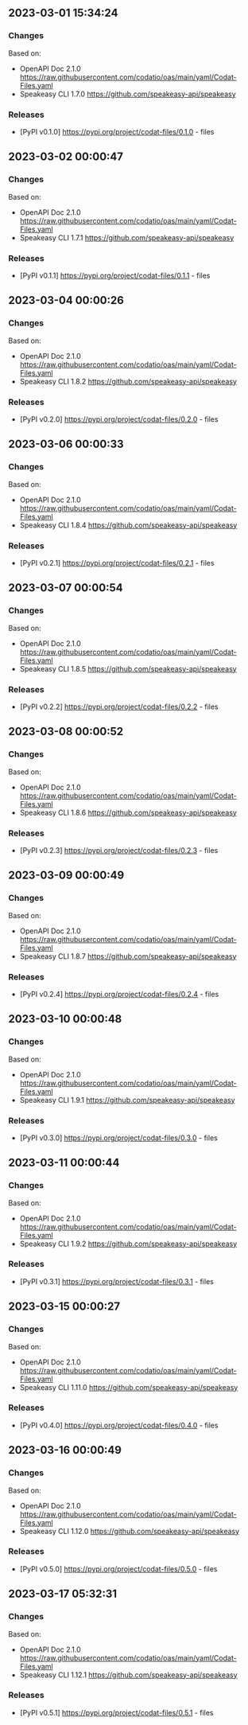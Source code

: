 

## 2023-03-01 15:34:24
### Changes
Based on:
- OpenAPI Doc 2.1.0 https://raw.githubusercontent.com/codatio/oas/main/yaml/Codat-Files.yaml
- Speakeasy CLI 1.7.0 https://github.com/speakeasy-api/speakeasy
### Releases
- [PyPI v0.1.0] https://pypi.org/project/codat-files/0.1.0 - files

## 2023-03-02 00:00:47
### Changes
Based on:
- OpenAPI Doc 2.1.0 https://raw.githubusercontent.com/codatio/oas/main/yaml/Codat-Files.yaml
- Speakeasy CLI 1.7.1 https://github.com/speakeasy-api/speakeasy
### Releases
- [PyPI v0.1.1] https://pypi.org/project/codat-files/0.1.1 - files

## 2023-03-04 00:00:26
### Changes
Based on:
- OpenAPI Doc 2.1.0 https://raw.githubusercontent.com/codatio/oas/main/yaml/Codat-Files.yaml
- Speakeasy CLI 1.8.2 https://github.com/speakeasy-api/speakeasy
### Releases
- [PyPI v0.2.0] https://pypi.org/project/codat-files/0.2.0 - files

## 2023-03-06 00:00:33
### Changes
Based on:
- OpenAPI Doc 2.1.0 https://raw.githubusercontent.com/codatio/oas/main/yaml/Codat-Files.yaml
- Speakeasy CLI 1.8.4 https://github.com/speakeasy-api/speakeasy
### Releases
- [PyPI v0.2.1] https://pypi.org/project/codat-files/0.2.1 - files

## 2023-03-07 00:00:54
### Changes
Based on:
- OpenAPI Doc 2.1.0 https://raw.githubusercontent.com/codatio/oas/main/yaml/Codat-Files.yaml
- Speakeasy CLI 1.8.5 https://github.com/speakeasy-api/speakeasy
### Releases
- [PyPI v0.2.2] https://pypi.org/project/codat-files/0.2.2 - files

## 2023-03-08 00:00:52
### Changes
Based on:
- OpenAPI Doc 2.1.0 https://raw.githubusercontent.com/codatio/oas/main/yaml/Codat-Files.yaml
- Speakeasy CLI 1.8.6 https://github.com/speakeasy-api/speakeasy
### Releases
- [PyPI v0.2.3] https://pypi.org/project/codat-files/0.2.3 - files

## 2023-03-09 00:00:49
### Changes
Based on:
- OpenAPI Doc 2.1.0 https://raw.githubusercontent.com/codatio/oas/main/yaml/Codat-Files.yaml
- Speakeasy CLI 1.8.7 https://github.com/speakeasy-api/speakeasy
### Releases
- [PyPI v0.2.4] https://pypi.org/project/codat-files/0.2.4 - files

## 2023-03-10 00:00:48
### Changes
Based on:
- OpenAPI Doc 2.1.0 https://raw.githubusercontent.com/codatio/oas/main/yaml/Codat-Files.yaml
- Speakeasy CLI 1.9.1 https://github.com/speakeasy-api/speakeasy
### Releases
- [PyPI v0.3.0] https://pypi.org/project/codat-files/0.3.0 - files

## 2023-03-11 00:00:44
### Changes
Based on:
- OpenAPI Doc 2.1.0 https://raw.githubusercontent.com/codatio/oas/main/yaml/Codat-Files.yaml
- Speakeasy CLI 1.9.2 https://github.com/speakeasy-api/speakeasy
### Releases
- [PyPI v0.3.1] https://pypi.org/project/codat-files/0.3.1 - files

## 2023-03-15 00:00:27
### Changes
Based on:
- OpenAPI Doc 2.1.0 https://raw.githubusercontent.com/codatio/oas/main/yaml/Codat-Files.yaml
- Speakeasy CLI 1.11.0 https://github.com/speakeasy-api/speakeasy
### Releases
- [PyPI v0.4.0] https://pypi.org/project/codat-files/0.4.0 - files

## 2023-03-16 00:00:49
### Changes
Based on:
- OpenAPI Doc 2.1.0 https://raw.githubusercontent.com/codatio/oas/main/yaml/Codat-Files.yaml
- Speakeasy CLI 1.12.0 https://github.com/speakeasy-api/speakeasy
### Releases
- [PyPI v0.5.0] https://pypi.org/project/codat-files/0.5.0 - files

## 2023-03-17 05:32:31
### Changes
Based on:
- OpenAPI Doc 2.1.0 https://raw.githubusercontent.com/codatio/oas/main/yaml/Codat-Files.yaml
- Speakeasy CLI 1.12.1 https://github.com/speakeasy-api/speakeasy
### Releases
- [PyPI v0.5.1] https://pypi.org/project/codat-files/0.5.1 - files